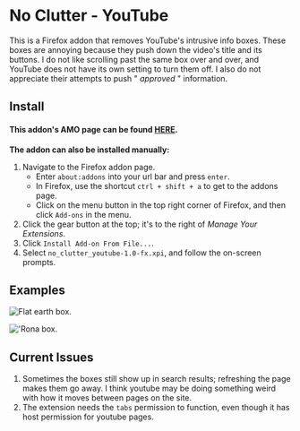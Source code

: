 # No Clutter - YouTube

This is a Firefox addon that removes YouTube's intrusive info boxes. These boxes are annoying because they push down the video's title and its buttons. I do not like scrolling past the same box over and over, and YouTube does not have its own setting to turn them off. I also do not appreciate their attempts to push " *approved* " information.

## Install
#### This addon's AMO page can be found [HERE](https://addons.mozilla.org/firefox/addon/no-clutter-youtube/).
**The addon can also be installed manually:**
1. Navigate to the Firefox addon page.
   - Enter `about:addons` into your url bar and press `enter`.
   - In Firefox, use the shortcut `ctrl + shift + a` to get to the addons page.
   - Click on the menu button in the top right corner of Firefox, and then click `Add-ons` in the menu.
2. Click the gear button at the top; it's to the right of *Manage Your Extensions*.
3. Click `Install Add-on From File...`.
4. Select `no_clutter_youtube-1.0-fx.xpi`, and follow the on-screen prompts.

## Examples
![Flat earth box.](github/eg1.png)  
  
!['Rona box.](github/eg2.png)
## Current Issues
1. Sometimes the boxes still show up in search results; refreshing the page makes them go away. I think youtube may be doing something weird with how it moves between pages on the site.
2. The extension needs the `tabs` permission to function, even though it has host permission for youtube pages.
